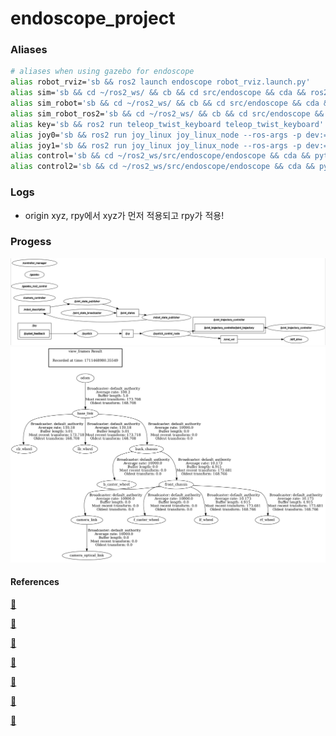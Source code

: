 # endoscope_project

### Aliases
```bash
# aliases when using gazebo for endoscope
alias robot_rviz='sb && ros2 launch endoscope robot_rviz.launch.py'
alias sim='sb && cd ~/ros2_ws/ && cb && cd src/endoscope && cda && ros2 launch endoscope sim.launch.py world:=my_mesh.world'
alias sim_robot='sb && cd ~/ros2_ws/ && cb && cd src/endoscope && cda && ros2 launch endoscope sim.launch.py'
alias sim_robot_ros2='sb && cd ~/ros2_ws/ && cb && cd src/endoscope && cda && ros2 launch endoscope sim_ros2.launch.py'
alias key='sb && ros2 run teleop_twist_keyboard teleop_twist_keyboard'
alias joy0='sb && ros2 run joy_linux joy_linux_node --ros-args -p dev:="/dev/input/js0"'
alias joy1='sb && ros2 run joy_linux joy_linux_node --ros-args -p dev:="/dev/input/js1"'
alias control='sb && cd ~/ros2_ws/src/endoscope/endoscope && cda && python3 control.py'
alias control2='sb && cd ~/ros2_ws/src/endoscope/endoscope && cda && python3 control_2.py'
```

### Logs
- origin xyz, rpy에서 xyz가 먼저 적용되고 rpy가 적용!



### Progess
![screenshot](./rqt_graph.png)
![screenshot](./tf_tree.png)

#### References
[:link:](https://with-rl.tistory.com/entry/URDF%EB%A5%BC-%EC%9D%B4%EC%9A%A9%ED%95%9C-%EA%B0%84%EB%8B%A8%ED%95%9C-%EB%A1%9C%EB%B4%87-%EB%A7%8C%EB%93%A4%EA%B8%B0-3)

[:link:](https://davidvalenciaredro.wixsite.com/my-site/services-7)

[:link:](https://github.com/dvalenciar/robotic_arm_environment)

[:link:](https://github.com/ros-controls/gazebo_ros2_control/)

[:link:](https://github.com/ros-controls/ros2_controllers)

[:link:](https://robotics.snowcron.com/robotics_ros2/dif_drive_xacro.htm)

[:link:](https://robotics.snowcron.com/robotics_ros2/dif_drive_links.htm)
